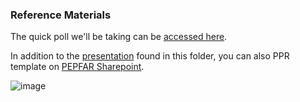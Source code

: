### Reference Materials

The quick poll we'll be taking can be [accessed here](www.goo.gl/ihm75v).

In addition to the [presentation](https://github.com/ICPI/DIV/raw/master/Presentations/Tool%20Building%20Automation/DIV%20Show%20and%20Tell%20-%20Automation%2020180426.pdf) found in this folder, you can also PPR template on [PEPFAR Sharepoint](https://www.pepfar.net/OGAC-HQ/icpi/Products/Forms/AllItems.aspx?RootFolder=%2FOGAC-HQ%2Ficpi%2FProducts%2FWebinars%2F2018%2FTool%20Building%20Automation%20%28DIV%29&FolderCTID=0x012000C815322C717A7E4B8164EA374FA254EC00C3CC873FA325DD44884DEFC36053A859&View=%7B58E3102A-C027-4C66-A5C7-84FEBE208B3C%7D&InitialTabId=Ribbon%2EDocument&VisibilityContext=WSSTabPersistence).

![image](https://user-images.githubusercontent.com/8933069/39281275-c93c43c6-48d1-11e8-853c-6c964d68fb72.png)
